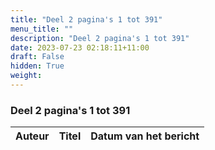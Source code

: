 ```yaml
---
title: "Deel 2 pagina's 1 tot 391"
menu_title: ""
description: "Deel 2 pagina's 1 tot 391"
date: 2023-07-23 02:18:11+11:00
draft: False
hidden: True
weight:
---
```

### Deel 2 pagina's 1 tot 391

**Auteur** | **Titel** | **Datum van het bericht**
---|---|---

